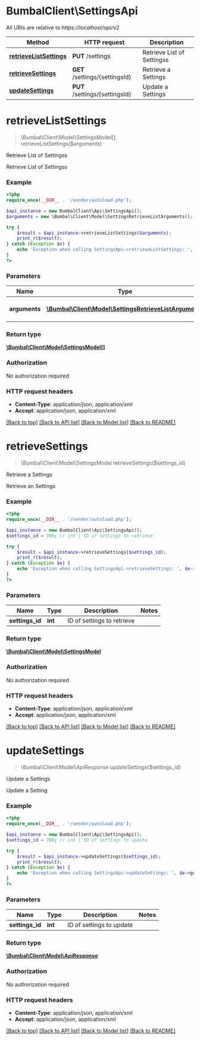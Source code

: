 # BumbalClient\SettingsApi

All URIs are relative to *https://localhost/api/v2*

Method | HTTP request | Description
------------- | ------------- | -------------
[**retrieveListSettings**](SettingsApi.md#retrieveListSettings) | **PUT** /settings | Retrieve List of Settingss
[**retrieveSettings**](SettingsApi.md#retrieveSettings) | **GET** /settings/{settingsId} | Retrieve a Settings
[**updateSettings**](SettingsApi.md#updateSettings) | **PUT** /settings/{settingsId} | Update a Settings


# **retrieveListSettings**
> \Bumbal\Client\Model\SettingsModel[] retrieveListSettings($arguments)

Retrieve List of Settingss

Retrieve List of Settingss

### Example
```php
<?php
require_once(__DIR__ . '/vendor/autoload.php');

$api_instance = new BumbalClient\Api\SettingsApi();
$arguments = new \Bumbal\Client\Model\SettingsRetrieveListArguments(); // \Bumbal\Client\Model\SettingsRetrieveListArguments | Settings RetrieveList Arguments

try {
    $result = $api_instance->retrieveListSettings($arguments);
    print_r($result);
} catch (Exception $e) {
    echo 'Exception when calling SettingsApi->retrieveListSettings: ', $e->getMessage(), PHP_EOL;
}
?>
```

### Parameters

Name | Type | Description  | Notes
------------- | ------------- | ------------- | -------------
 **arguments** | [**\Bumbal\Client\Model\SettingsRetrieveListArguments**](../Model/\Bumbal\Client\Model\SettingsRetrieveListArguments.md)| Settings RetrieveList Arguments |

### Return type

[**\Bumbal\Client\Model\SettingsModel[]**](../Model/SettingsModel.md)

### Authorization

No authorization required

### HTTP request headers

 - **Content-Type**: application/json, application/xml
 - **Accept**: application/json, application/xml

[[Back to top]](#) [[Back to API list]](../../README.md#documentation-for-api-endpoints) [[Back to Model list]](../../README.md#documentation-for-models) [[Back to README]](../../README.md)

# **retrieveSettings**
> \Bumbal\Client\Model\SettingsModel retrieveSettings($settings_id)

Retrieve a Settings

Retrieve an Settings

### Example
```php
<?php
require_once(__DIR__ . '/vendor/autoload.php');

$api_instance = new BumbalClient\Api\SettingsApi();
$settings_id = 789; // int | ID of settings to retrieve

try {
    $result = $api_instance->retrieveSettings($settings_id);
    print_r($result);
} catch (Exception $e) {
    echo 'Exception when calling SettingsApi->retrieveSettings: ', $e->getMessage(), PHP_EOL;
}
?>
```

### Parameters

Name | Type | Description  | Notes
------------- | ------------- | ------------- | -------------
 **settings_id** | **int**| ID of settings to retrieve |

### Return type

[**\Bumbal\Client\Model\SettingsModel**](../Model/SettingsModel.md)

### Authorization

No authorization required

### HTTP request headers

 - **Content-Type**: application/json, application/xml
 - **Accept**: application/json, application/xml

[[Back to top]](#) [[Back to API list]](../../README.md#documentation-for-api-endpoints) [[Back to Model list]](../../README.md#documentation-for-models) [[Back to README]](../../README.md)

# **updateSettings**
> \Bumbal\Client\Model\ApiResponse updateSettings($settings_id)

Update a Settings

Update a Setting

### Example
```php
<?php
require_once(__DIR__ . '/vendor/autoload.php');

$api_instance = new BumbalClient\Api\SettingsApi();
$settings_id = 789; // int | ID of settings to update

try {
    $result = $api_instance->updateSettings($settings_id);
    print_r($result);
} catch (Exception $e) {
    echo 'Exception when calling SettingsApi->updateSettings: ', $e->getMessage(), PHP_EOL;
}
?>
```

### Parameters

Name | Type | Description  | Notes
------------- | ------------- | ------------- | -------------
 **settings_id** | **int**| ID of settings to update |

### Return type

[**\Bumbal\Client\Model\ApiResponse**](../Model/ApiResponse.md)

### Authorization

No authorization required

### HTTP request headers

 - **Content-Type**: application/json, application/xml
 - **Accept**: application/json, application/xml

[[Back to top]](#) [[Back to API list]](../../README.md#documentation-for-api-endpoints) [[Back to Model list]](../../README.md#documentation-for-models) [[Back to README]](../../README.md)

